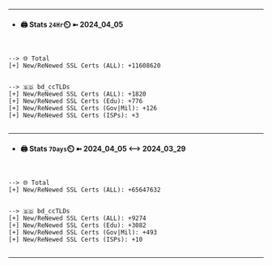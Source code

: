 

---
- #### 🖨️ **Stats** `24Hr`⏲️ ➼ 2024_04_05
```console


--> 🌐 Total
[+] New/ReNewed SSL Certs (ALL): +11608620


--> 🇧🇩 bd_ccTLDs
[+] New/ReNewed SSL Certs (ALL): +1820
[+] New/ReNewed SSL Certs (Edu): +776
[+] New/ReNewed SSL Certs (Gov|Mil): +126
[+] New/ReNewed SSL Certs (ISPs): +3


```

---
- #### 🖨️ **Stats** `7Days`⏲️ ➼ 2024_04_05 <--> 2024_03_29
```console


--> 🌐 Total
[+] New/ReNewed SSL Certs (ALL): +65647632


--> 🇧🇩 bd_ccTLDs
[+] New/ReNewed SSL Certs (ALL): +9274
[+] New/ReNewed SSL Certs (Edu): +3082
[+] New/ReNewed SSL Certs (Gov|Mil): +493
[+] New/ReNewed SSL Certs (ISPs): +10


```

---

